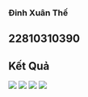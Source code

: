 ### Đinh Xuân Thế
## 22810310390

## Kết Quả

![](anh1.jpg)
![](anh2.jpg)
![](anh3.jpg)
![](anh4.jpg)
